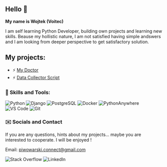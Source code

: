 ## Hello 👋


**My name is Wojtek (Voitec)**

I am self learning Python Developer, building own projects and learning new skills. Beause my hollistic nature, I am not satisfied having simple andswers and I am looking from deeper perspective to get satisfactory solution.

## My projects:
- ⚡ [My Doctor](https://github.com/VoitecP/My-Doctor)
- ⚡ [Data Collector Script](https://github.com/VoitecP/Data-Collector-Script)



### 🧰 Skills and Tools:
![Python](https://img.shields.io/badge/Python-3776AB?style=for-the-badge&logo=python&logoColor=white)
![Django](https://img.shields.io/badge/Django-092E20?style=for-the-badge&logo=django&logoColor=white)
![PostgreSQL](https://img.shields.io/badge/PostgreSQL-4169E1?style=for-the-badge&logo=postgresql&logoColor=white)
![Docker](https://img.shields.io/badge/Docker-2496ED?style=for-the-badge&logo=docker&logoColor=white)
![PythonAnywhere](https://img.shields.io/badge/pythonanywhere-%232F9FD7.svg?style=for-the-badge&logo=pythonanywhere&logoColor=151515)
![VS Code](https://img.shields.io/badge/VS_Code-007ACC?style=for-the-badge&logo=visual-studio-code&logoColor=white)
![Git](https://img.shields.io/badge/Git-F05032?style=for-the-badge&logo=git&logoColor=white)


### ✉️ Socials and Contact
If you are any questions, hints about my projects...  maybe you are interested to cooperate. I will be enjoyed !

Email: piwowarski.connect@gmail.com

![Stack Overflow](https://img.shields.io/badge/-Stackoverflow-FE7A16?style=for-the-badge&logo=stack-overflow&logoColor=white)
![LinkedIn](https://img.shields.io/badge/linkedin-%230077B5.svg?style=for-the-badge&logo=linkedin&logoColor=white)


